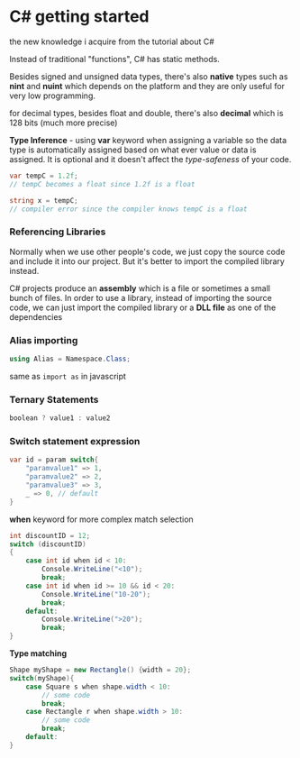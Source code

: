 # C# getting started

the new knowledge i acquire from the tutorial about C#

Instead of traditional "functions", C# has static methods.

Besides signed and unsigned data types, there's also **native** types such as **nint** and **nuint** which depends on the platform and they are only useful for very low programming.

for decimal types, besides float and double, there's also **decimal** which is 128 bits (much more precise)

**Type Inference** - using **var** keyword when assigning a variable so the data type is automatically assigned based on what ever value or data is assigned. It is optional and it doesn't affect the *type-safeness* of your code.

```C#
var tempC = 1.2f;
// tempC becomes a float since 1.2f is a float

string x = tempC;
// compiler error since the compiler knows tempC is a float
```

### Referencing Libraries

Normally when we use other people's code, we just copy the source code and include it into our project. But it's better to import the compiled library instead.

C# projects produce an **assembly** which is a file or sometimes a small bunch of files. In order to use a library, instead of importing the source code, we can just import the compiled library or a **DLL file** as one of the dependencies

### Alias importing
```C#
using Alias = Namespace.Class; 
```
same as `import as` in javascript


### Ternary Statements
```C#
boolean ? value1 : value2
```

### Switch statement expression
```C#
var id = param switch{
    "paramvalue1" => 1,
    "paramvalue2" => 2,
    "paramvalue3" => 3,
    _ => 0, // default
}
```

**when** keyword for more complex match selection
```C#
int discountID = 12;
switch (discountID)
{
    case int id when id < 10:
        Console.WriteLine("<10");
        break;
    case int id when id >= 10 && id < 20:
        Console.WriteLine("10-20");
        break;
    default:
        Console.WriteLine(">20");
        break;
}
```

**Type matching**
```C#
Shape myShape = new Rectangle() {width = 20};
switch(myShape){
    case Square s when shape.width < 10:
        // some code
        break;
    case Rectangle r when shape.width > 10:
        // some code
        break;
    default:
}
```